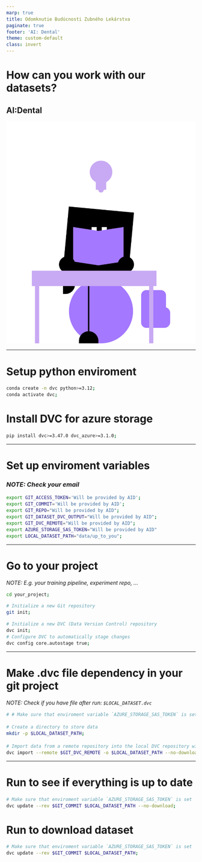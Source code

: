 ```yaml
---
marp: true
title: Odomknutie Budúcnosti Zubného Lekárstva
paginate: true
footer: 'AI: Dental'
theme: custom-default
class: invert
---
```


<!-- _footer: "" -->
# How can you work with our datasets?
## AI:Dental

![bg right](img/mascot/AID_4.svg)

---

# Setup python enviroment
```bash 
conda create -n dvc python>=3.12;
conda activate dvc;
```
# Install DVC for azure storage
```bash
pip install dvc>=3.47.0 dvc_azure>=3.1.0;
```

---

# Set up enviroment variables
### *NOTE: Check your email*
```bash
export GIT_ACCESS_TOKEN='Will be provided by AID';
export GIT_COMMIT='Will be provided by AID';
export GIT_REPO="Will be provided by AID";
export GIT_DATASET_DVC_OUTPUT="Will be provided by AID";
export GIT_DVC_REMOTE="Will be provided by AID";
export AZURE_STORAGE_SAS_TOKEN="Will be provided by AID"
export LOCAL_DATASET_PATH="data/up_to_you";
```
---


# Go to your project
*NOTE: E.g. your training pipeline, experiment repo, ...*
```bash
cd your_project;
```
```bash
# Initialize a new Git repository
git init;
```
```bash
# Initialize a new DVC (Data Version Control) repository
dvc init;
# Configure DVC to automatically stage changes
dvc config core.autostage true;
```

---
# Make .dvc file dependency in **your git project**

*NOTE: Check if you have file after run: `$LOCAL_DATASET.dvc`*

```bash
# # Make sure that enviroment variable `AZURE_STORAGE_SAS_TOKEN` is set

# Create a directory to store data
mkdir -p $LOCAL_DATASET_PATH;

# Import data from a remote repository into the local DVC repository without downloading it. It will make .dvc file
dvc import --remote $GIT_DVC_REMOTE -o $LOCAL_DATASET_PATH --no-download $GIT_REPO $GIT_DATASET_DVC_OUTPUT;
```

---
# Run to see if everything is **up to date**
```bash
# Make sure that enviroment variable `AZURE_STORAGE_SAS_TOKEN` is set
dvc update --rev $GIT_COMMIT $LOCAL_DATASET_PATH --no-download;
```


# Run to **download** dataset

```bash
# Make sure that enviroment variable `AZURE_STORAGE_SAS_TOKEN` is set
dvc update --rev $GIT_COMMIT $LOCAL_DATASET_PATH;
```